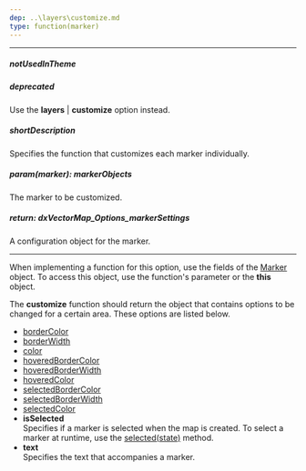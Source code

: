 ```yaml
---
dep: ..\layers\customize.md
type: function(marker)
---
```

---
##### notUsedInTheme

##### deprecated
Use the **layers** | **customize** option instead.

##### shortDescription
Specifies the function that customizes each marker individually.

##### param(marker): markerObjects
The marker to be customized.

##### return: dxVectorMap_Options_markerSettings
A configuration object for the marker.

---
When implementing a function for this option, use the fields of the [Marker](/api-reference/20%20Data%20Visualization%20Widgets/dxVectorMap/7%20Map%20Elements/Marker '/Documentation/ApiReference/Data_Visualization_Widgets/dxVectorMap/Map_Elements/Marker/') object. To access this object, use the function's parameter or the **this** object.

The **customize** function should return the object that contains options to be changed for a certain area. These options are listed below.

- [borderColor](/api-reference/20%20Data%20Visualization%20Widgets/dxVectorMap/1%20Configuration/markerSettings/borderColor.md '/Documentation/ApiReference/Data_Visualization_Widgets/dxVectorMap/Configuration/markerSettings/#borderColor')
- [borderWidth](/api-reference/20%20Data%20Visualization%20Widgets/dxVectorMap/1%20Configuration/markerSettings/borderWidth.md '/Documentation/ApiReference/Data_Visualization_Widgets/dxVectorMap/Configuration/markerSettings/#borderWidth')
- [color](/api-reference/20%20Data%20Visualization%20Widgets/dxVectorMap/1%20Configuration/markerSettings/color.md '/Documentation/ApiReference/Data_Visualization_Widgets/dxVectorMap/Configuration/markerSettings/#color')
- [hoveredBorderColor](/api-reference/20%20Data%20Visualization%20Widgets/dxVectorMap/1%20Configuration/markerSettings/hoveredBorderColor.md '/Documentation/ApiReference/Data_Visualization_Widgets/dxVectorMap/Configuration/markerSettings/#hoveredBorderColor')
- [hoveredBorderWidth](/api-reference/20%20Data%20Visualization%20Widgets/dxVectorMap/1%20Configuration/markerSettings/hoveredBorderWidth.md '/Documentation/ApiReference/Data_Visualization_Widgets/dxVectorMap/Configuration/markerSettings/#hoveredBorderWidth')
- [hoveredColor](/api-reference/20%20Data%20Visualization%20Widgets/dxVectorMap/1%20Configuration/markerSettings/hoveredColor.md '/Documentation/ApiReference/Data_Visualization_Widgets/dxVectorMap/Configuration/markerSettings/#hoveredColor')
- [selectedBorderColor](/api-reference/20%20Data%20Visualization%20Widgets/dxVectorMap/1%20Configuration/markerSettings/selectedBorderColor.md '/Documentation/ApiReference/Data_Visualization_Widgets/dxVectorMap/Configuration/markerSettings/#selectedBorderColor')
- [selectedBorderWidth](/api-reference/20%20Data%20Visualization%20Widgets/dxVectorMap/1%20Configuration/markerSettings/selectedBorderWidth.md '/Documentation/ApiReference/Data_Visualization_Widgets/dxVectorMap/Configuration/markerSettings/#selectedBorderWidth')
- [selectedColor](/api-reference/20%20Data%20Visualization%20Widgets/dxVectorMap/1%20Configuration/markerSettings/selectedColor.md '/Documentation/ApiReference/Data_Visualization_Widgets/dxVectorMap/Configuration/markerSettings/#selectedColor')
- **isSelected**	
Specifies if a marker is selected when the map is created. To select a marker at runtime, use the [selected(state)](/api-reference/20%20Data%20Visualization%20Widgets/dxVectorMap/7%20Map%20Elements/Marker/3%20Methods/selected(state).md '/Documentation/ApiReference/Data_Visualization_Widgets/dxVectorMap/Map_Elements/Marker/Methods/#selectedstate') method.
- **text**	
Specifies the text that accompanies a marker.